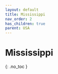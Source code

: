 ```yaml
---
layout: default
title: Mississippi
nav_order: 2
has_children: true
parent: USA
---
```


# Mississippi
{: .no_toc }
